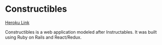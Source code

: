 # Constructibles

[Heroku Link][heroku]

[heroku]: http://www.herokuapp.com

Constructibles is a web application modeled after Instructables. It was built using Ruby on Rails and React/Redux.
